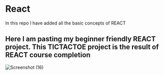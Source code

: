 <h1>React</h1>

<p>In this repo I have added all the basic concepts of REACT</p>
 
<h2>Here I am pasting my beginner friendly REACT project. This TICTACTOE project is the result of REACT course completion</h2>



![Screenshot (16)](https://user-images.githubusercontent.com/108052802/222494370-dffa0b48-017b-4917-b19f-55b066aee6d1.png)
